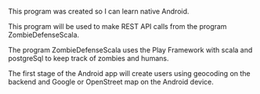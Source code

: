 This program was created so I can learn native Android.


This program will be used to make REST API calls from the program ZombieDefenseScala.

The program ZombieDefenseScala uses the Play Framework with  scala and postgreSql to keep track of zombies and humans.

The first stage of the Android app will create users using geocoding on the backend and Google or OpenStreet map on the Android device. 
